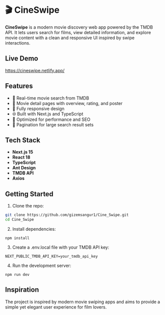 # 🎬 CineSwipe
**CineSwipe** is a modern movie discovery web app powered by the TMDB API. It lets users search for films, view detailed information, and explore movie content with a clean and responsive UI inspired by swipe interactions.

## Live Demo
https://cineswipe.netlify.app/

## Features

- 🔎 Real-time movie search from TMDB
- 📄 Movie detail pages with overview, rating, and poster
- 📱 Fully responsive design
- 🌐 Built with Next.js and TypeScript
- 🚀 Optimized for performance and SEO
- 🧭 Pagination for large search result sets

##  Tech Stack

- **Next.js 15**
- **React 18**
- **TypeScript**
- **Ant Design**
- **TMDB API**
- **Axios**

## Getting Started

1. Clone the repo:

```bash
git clone https://github.com/gizemsangur1/Cine_Swipe.git
cd Cine_Swipe
````
2. Install dependencies:
````
npm install
````
3. Create a .env.local file with your TMDB API key:
````
NEXT_PUBLIC_TMDB_API_KEY=your_tmdb_api_key
````
4. Run the development server:
````
npm run dev
````

## Inspiration
The project is inspired by modern movie swiping apps and aims to provide a simple yet elegant user experience for film lovers.

